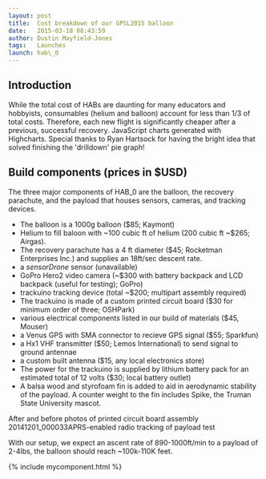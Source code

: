 ```yaml
---
layout: post
title:  Cost breakdown of our GPSL2015 balloon
date:   2015-03-18 08:43:59
author: Dustin Mayfield-Jones
tags:	Launches
launch: hab\_0
---
```


## Introduction


While the total cost of HABs are daunting for many educators and hobbyists, consumables (helium and balloon) account for less than 1/3 of total costs. Therefore, each new flight is significantly cheaper after a previous, successful recovery.  JavaScript charts generated with Highcharts. Special thanks to Ryan Hartsock for having the bright idea that solved finishing the 'drilldown' pie graph!

Build components (prices in $USD)
---

The three major components of HAB\_0 are the balloon, the recovery parachute, and the payload that houses sensors, cameras, and tracking devices.

* The balloon is a 1000g balloon ($85; Kaymont)
* Helium to fill baloon with ~100 cubic ft of helium (200 cubic ft ~$265; Airgas).
* The recovery parachute has a 4 ft diameter ($45; Rocketman Enterprises Inc.) and supplies an 18ft/sec descent rate.
* a *sensorDrone* sensor (unavailable)
* GoPro Hero2 video camera (~$300 with battery backpack and LCD backpack (useful for testing); GoPro)
* trackuino tracking device (total ~$200; multipart assembly required)
* The trackuino is made of a custom printed circuit board ($30 for minimum order of three; OSHPark)
* various electrical components listed in our build of materials ($45, Mouser)
* a Venus GPS with SMA connector to recieve GPS signal ($55; Sparkfun)
* a Hx1 VHF transmitter ($50; Lemos International) to send signal to ground antennae
* a custom built antenna ($15, any local electronics store)
* The power for the trackuino is supplied by lithium battery pack for an estimated total of 12 volts ($30; local battery outlet)
* A balsa wood and styrofoam fin is added to aid in aerodynamic stability of the payload. A counter weight to the fin includes Spike, the Truman State University mascot.

After and before photos of printed circuit board assembly 20141201\_000033APRS-enabled radio tracking of payload test

With our setup, we expect an ascent rate of 890-1000ft/min to a payload of 2-4lbs, the balloon should reach ~100k-110K feet.


{% include mycomponent.html %}
